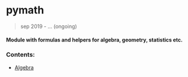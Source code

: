 # pymath

> sep 2019 - ... (ongoing)

#### Module with formulas and helpers for algebra, geometry, statistics etc.

### Contents:
+ [Algebra](algebra/)
